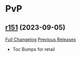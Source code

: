 # <DBM Mod> PvP

## [r151](https://github.com/DeadlyBossMods/DBM-PvP/tree/r151) (2023-09-05)
[Full Changelog](https://github.com/DeadlyBossMods/DBM-PvP/compare/r150...r151) [Previous Releases](https://github.com/DeadlyBossMods/DBM-PvP/releases)

- Toc Bumps for retail  
